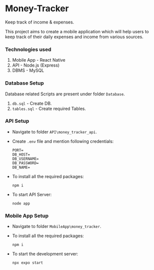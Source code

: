 # Money-Tracker
Keep track of income &amp; expenses.

This project aims to create a mobile application which will help users to keep track of their daily expenses and income from various sources.

### Technologies used
1. Mobile App - React Native
2. API - Node.js (Express)
3. DBMS - MySQL


### Database Setup
Database related Scripts are present under folder `Database`.
1. `db.sql` - Create DB.
2. `tables.sql` - Create required Tables.


### API Setup
- Navigate to folder `API\money_tracker_api`.

- Create `.env` file and mention following credentials:
	```
	PORT=
	DB_HOST=
	DB_USERNAME=
	DB_PASSWORD=
	DB_NAME=
	```

- To install all the required packages:
	```
	npm i
	```

- To start API Server:
	```
	node app
	```


### Mobile App Setup
- Navigate to folder `MobileApp\money_tracker`.

- To install all the required packages:
	```
	npm i
	```

- To start the development server:
	```
	npx expo start
	```
